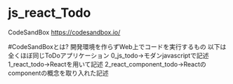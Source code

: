 # js_react_Todo

CodeSandBox
https://codesandbox.io/

#CodeSandBoxとは? 
開発環境を作らずWeb上でコードを実行するもの 
以下は全くほぼ同じToDoアプリケーション 
0_js_todo→モダンjavascriptで記述 
1_react_todo→Reactを用いて記述 
2_react_component_todo→Reactのcomponentの概念を取り入れた記述 
